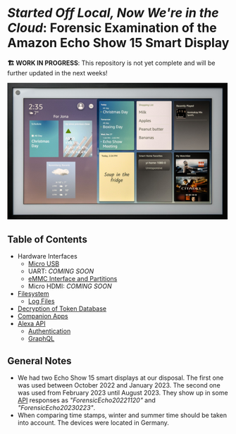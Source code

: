 
# *Started Off Local, Now We're in the Cloud*: Forensic Examination of the Amazon Echo Show 15 Smart Display

**🏗️ WORK IN PROGRESS**:
This repository is not yet complete and will be further updated in the next
weeks!

<a href="./docs/assets/IMG_0494_edit.jpg">
<img src="./docs/assets/IMG_0494_edit.jpg" width="500" alt="Micro USB port and power jack.">
</a>

## Table of Contents
- Hardware Interfaces
  - [Micro USB](./docs/micro-usb.md)
  - UART: *COMING SOON*
  - [eMMC Interface and Partitions](./docs/emmc.md)
  - Micro HDMI: *COMING SOON*
- [Filesystem](./docs/filesystem/)
  - [Log Files](./docs/filesystem/log-files.md)
- [Decryption of Token Database](./docs/filesystem/token-db.md)
- [Companion Apps](./docs/companion-apps.md)
- [Alexa API](./docs/api.md)
  - [Authentication](./docs/api.md#authentication)
  - [GraphQL](./docs/api.md#graphql)

## General Notes
- We had two Echo Show 15 smart displays at our disposal. The first one was used
  between October 2022 and January 2023. The second one was used from February
  2023 until August 2023. They show up in some [API](./docs/api.md) responses as
  *"ForensicEcho20221120"* and *"ForensicEcho20230223"*.
- When comparing time stamps, winter and summer time should be taken into
  account. The devices were located in Germany.
